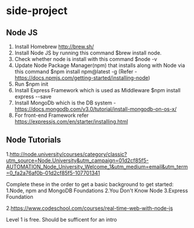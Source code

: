 # side-project

## Node JS
1. Install Homebrew http://brew.sh/
2. Install Node JS by running this command $brew install node. 
3. Check whether node is install with this command $node -v
4. Update Node Package Manager(npm) that installs along with Node via this command $npm install npm@latest -g
(Refer - https://docs.npmjs.com/getting-started/installing-node)
5. Run $npm init 
6. Install Express Framework which is used as Middleware 
  $npm install express --save
7. Install MongoDb which is the DB system - https://docs.mongodb.com/v3.0/tutorial/install-mongodb-on-os-x/ 
8. For front-end Framework refer https://expressjs.com/en/starter/installing.html

## Node Tutorials
1.http://node.university/courses/category/classic?utm_source=Node.University&utm_campaign=01d2cf85f5-AUTOMATION_Node_University_Welcome_1&utm_medium=email&utm_term=0_fa2a76af0b-01d2cf85f5-107701341

Complete these in the order to get a basic background to get started:
1.Node, npm and MongoDB Foundations 
2.You Don't Know Node
3.Express Foundation

2.https://www.codeschool.com/courses/real-time-web-with-node-js

Level 1 is free. Should be sufficent for an intro
